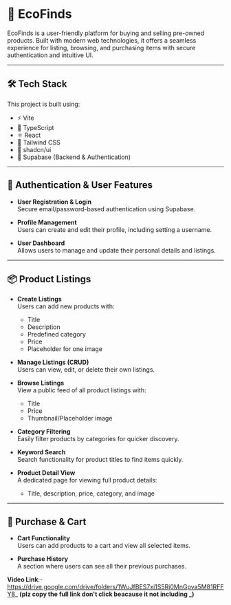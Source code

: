 # 🌿 EcoFinds

EcoFinds is a user-friendly platform for buying and selling pre-owned products. Built with modern web technologies, it offers a seamless experience for listing, browsing, and purchasing items with secure authentication and intuitive UI.

---

## 🛠️ Tech Stack

This project is built using:

- ⚡ Vite
- 🔷 TypeScript
- ⚛️ React
- 🎨 Tailwind CSS
- 🧩 shadcn/ui
- 🔐 Supabase (Backend & Authentication)

---

## 🔐 Authentication & User Features

- **User Registration & Login**  
  Secure email/password-based authentication using Supabase.

- **Profile Management**  
  Users can create and edit their profile, including setting a username.

- **User Dashboard**  
  Allows users to manage and update their personal details and listings.

---

## 📦 Product Listings

- **Create Listings**  
  Users can add new products with:
  - Title
  - Description
  - Predefined category
  - Price
  - Placeholder for one image

- **Manage Listings (CRUD)**  
  Users can view, edit, or delete their own listings.

- **Browse Listings**  
  View a public feed of all product listings with:
  - Title
  - Price
  - Thumbnail/Placeholder image

- **Category Filtering**  
  Easily filter products by categories for quicker discovery.

- **Keyword Search**  
  Search functionality for product titles to find items quickly.

- **Product Detail View**  
  A dedicated page for viewing full product details:
  - Title, description, price, category, and image

---

## 🛒 Purchase & Cart

- **Cart Functionality**  
  Users can add products to a cart and view all selected items.

- **Purchase History**  
  A section where users can see all their previous purchases.


**Video Link**:- https://drive.google.com/drive/folders/1WuJfBES7xi1S5Rj0MnGpva5M81RFFY8_ 
**(plz copy the full link don't click beacause it not including _)** 
